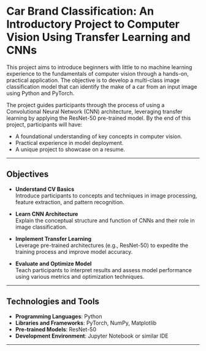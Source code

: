 # Car Brand Classification: An Introductory Project to Computer Vision Using Transfer Learning and CNNs

This project aims to introduce beginners with little to no machine learning experience to the fundamentals of computer vision through a hands-on, practical application. The objective is to develop a multi-class image classification model that can identify the make of a car from an input image using Python and PyTorch.

The project guides participants through the process of using a Convolutional Neural Network (CNN) architecture, leveraging transfer learning by applying the ResNet-50 pre-trained model. By the end of this project, participants will have:

- A foundational understanding of key concepts in computer vision.
- Practical experience in model deployment.
- A unique project to showcase on a resume.

---

## Objectives

- **Understand CV Basics**  
  Introduce participants to concepts and techniques in image processing, feature extraction, and pattern recognition.

- **Learn CNN Architecture**  
  Explain the conceptual structure and function of CNNs and their role in image classification.

- **Implement Transfer Learning**  
  Leverage pre-trained architectures (e.g., ResNet-50) to expedite the training process and improve model accuracy.

- **Evaluate and Optimize Model**  
  Teach participants to interpret results and assess model performance using various metrics and optimization techniques.

---

## Technologies and Tools
- **Programming Languages**: Python
- **Libraries and Frameworks**: PyTorch, NumPy, Matplotlib
- **Pre-trained Models**: ResNet-50
- **Development Environment**: Jupyter Notebook or similar IDE

---
